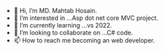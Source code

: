 - 👋 Hi, I’m MD. Mahtab Hosain.
- 👀 I’m interested in ...Asp dot net core MVC project.
- 🌱 I’m currently learning ...vs 2022.
- 💞️ I’m looking to collaborate on ...C# code.
- 📫 How to reach me becoming an web developer.

<!---
Mahtab71000/Mahtab71000 is a ✨ special ✨ repository because its `README.md` (this file) appears on your GitHub profile.
You can click the Preview link to take a look at your changes.
--->
